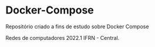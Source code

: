 # Docker-Compose

Repositório criado a fins de estudo sobre Docker Compose

Redes de computadores 2022.1
IFRN - Central.
